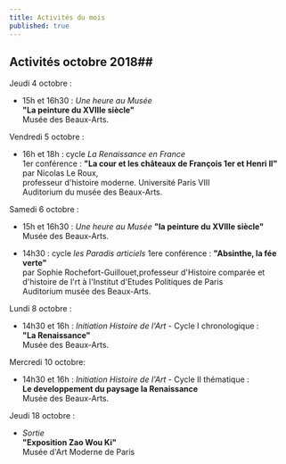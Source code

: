 ```yaml
---
title: Activités du mois
published: true
---
```

## Activités octobre 2018##  

Jeudi 4 octobre :  
- 15h et 16h30 : _Une heure au Musée_  
**"La peinture du XVIIIe siècle"**  
Musée des Beaux-Arts.  
  
Vendredi 5 octobre :  
- 16h et 18h : cycle _La Renaissance en France_  
1er conférence : **"La cour et les châteaux de François 1er et Henri II"**
par Nicolas Le Roux,   
professeur d'histoire moderne. Université Paris VIII  
Auditorium du musée des Beaux-Arts.  

Samedi 6 octobre  :
- 15h et 16h30 : _Une heure au Musée_
**"la peinture du XVIIIe siècle"**  
Musée des Beaux-Arts.

- 14h30 : cycle _les Paradis articiels_
1ere conférence : **"Absinthe, la fée verte"**  
par Sophie Rochefort-Guillouet,professeur d'Histoire comparée  et d'histoire de l'rt à l'Institut d'Etudes Politiques de Paris  
Auditorium musée des Beaux-Arts.  

Lundi 8 octobre :
- 14h30 et 16h : _Initiation Histoire de l'Art_ - Cycle I chronologique :  
**"La Renaissance"**  
Musée des Beaux-Arts.

Mercredi 10 octobre:  
- 14h30 et 16h : _Initiation Histoire de l'Art_ - Cycle II thématique :  
**Le developpement du paysage  la Renaissance**  
Musée des Beaux-Arts.

Jeudi 18 octobre :
- _Sortie_  
**"Exposition Zao Wou Ki"**  
Musée d'Art Moderne de Paris

